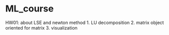 # ML_course
  HW01: about LSE and newton method
    1. LU decomposition
    2. matrix object oriented for matrix
    3. visualization
